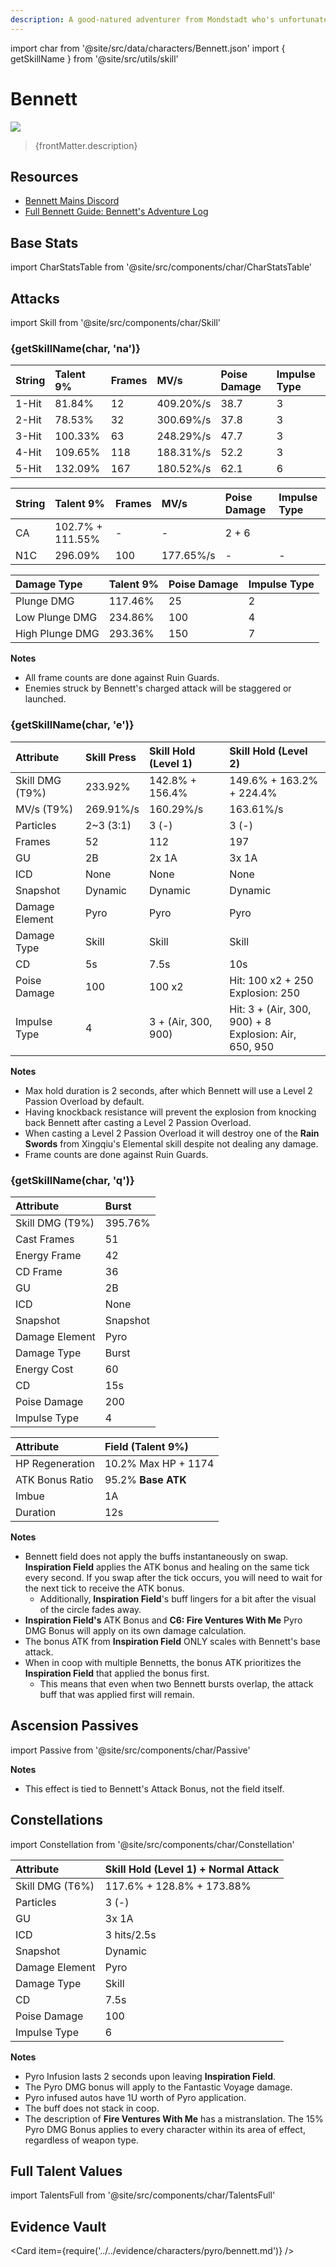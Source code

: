 ```yaml
---
description: A good-natured adventurer from Mondstadt who's unfortunately extremely unlucky.
---
```


import char from '@site/src/data/characters/Bennett.json'
import { getSkillName } from '@site/src/utils/skill'

# Bennett

![](/assets/characters/gacha/Bennett.png)

<blockquote>{frontMatter.description}</blockquote>

## Resources

* [Bennett Mains Discord](https://discord.gg/qrjeEyejsd)
* [Full Bennett Guide: Bennett's Adventure Log](https://keqingmains.com/bennett/)

## Base Stats

import CharStatsTable from '@site/src/components/char/CharStatsTable'

<CharStatsTable char={char} />

## Attacks

import Skill from '@site/src/components/char/Skill'

<Tabs>
<TabItem value='na' label='Normal Attacks'>
<h3>{getSkillName(char, 'na')}</h3>
<div class='talent-columns'>
<Skill char={char} skill='na' sectionFilter='Normal Attack' />

| String | Talent 9% | Frames | MV/s      | Poise Damage | Impulse Type |
| :----- | :-------- | :----- | :-------- | :----------- | :----------- |
| 1-Hit  | 81.84%    | 12     | 409.20%/s | 38.7         | 3            |
| 2-Hit  | 78.53%    | 32     | 300.69%/s | 37.8         | 3            |
| 3-Hit  | 100.33%   | 63     | 248.29%/s | 47.7         | 3            |
| 4-Hit  | 109.65%   | 118    | 188.31%/s | 52.2         | 3            |
| 5-Hit  | 132.09%   | 167    | 180.52%/s | 62.1         | 6            |

</div>
<div class='talent-columns'>
<Skill char={char} skill='na' sectionFilter='Charged Attack' />

| String | Talent 9%        | Frames | MV/s      | Poise Damage | Impulse Type |
| :----- | :--------------- | :----- | :-------- | :----------- | :----------- |
| CA     | 102.7% + 111.55% | -      | -         | 2 + 6        |
| N1C    | 296.09%          | 100    | 177.65%/s | -            | -            |

</div>
<div class='talent-columns'>
<Skill char={char} skill='na' sectionFilter='Plunging Attack' />

| Damage Type     | Talent 9% | Poise Damage | Impulse Type |
| :-------------- | :-------- | :----------- | :----------- |
| Plunge DMG      | 117.46%   | 25           | 2            |
| Low Plunge DMG  | 234.86%   | 100          | 4            |
| High Plunge DMG | 293.36%   | 150          | 7            |

</div>

**Notes**

* All frame counts are done against Ruin Guards.
* Enemies struck by Bennett's charged attack will be staggered or launched.

</TabItem>

<TabItem value='e' label='Skill'>
<h3>{getSkillName(char, 'e')}</h3>
<div class='talent-columns'>
<Skill char={char} skill='e' />

| Attribute         | Skill Press | Skill Hold \(Level 1\) | Skill Hold \(Level 2\)                                        |
| :---------------- | :---------- | :--------------------- | :------------------------------------------------------------ |
| Skill DMG \(T9%\) | 233.92%     | 142.8% + 156.4%        | 149.6% + 163.2% + 224.4%                                      |
| MV/s \(T9%\)      | 269.91%/s   | 160.29%/s              | 163.61%/s                                                     |
| Particles         | 2~3 \(3:1\) | 3 \(-\)                | 3 \(-\)                                                       |
| Frames            | 52          | 112                    | 197                                                           |
| GU                | 2B          | 2x 1A                  | 3x 1A                                                         |
| ICD               | None        | None                   | None                                                          |
| Snapshot          | Dynamic     | Dynamic                | Dynamic                                                       |
| Damage Element    | Pyro        | Pyro                   | Pyro                                                          |
| Damage Type       | Skill       | Skill                  | Skill                                                         |
| CD                | 5s          | 7.5s                   | 10s                                                           |
| Poise Damage      | 100         | 100 x2                 | Hit: 100 x2 + 250 <br/> Explosion: 250                        |
| Impulse Type      | 4           | 3 + \(Air, 300, 900\)  | Hit: 3 + \(Air, 300, 900\) + 8 <br/> Explosion: Air, 650, 950 |

</div>

**Notes**

* Max hold duration is 2 seconds, after which Bennett will use a Level 2 Passion Overload by default.
* Having knockback resistance will prevent the explosion from knocking back Bennett after casting a Level 2 Passion Overload.
* When casting a Level 2 Passion Overload it will destroy one of the **Rain Swords** from Xingqiu's Elemental skill despite not dealing any damage.
* Frame counts are done against Ruin Guards.

</TabItem>

<TabItem value='q' label='Burst'>
<h3>{getSkillName(char, 'q')}</h3>
<div class='talent-columns'>
<Skill char={char} skill='q' sectionFilter='' />

| Attribute         | Burst    |
| :---------------- | :------- |
| Skill DMG \(T9%\) | 395.76%  |
| Cast Frames       | 51       |
| Energy Frame      | 42       |
| CD Frame          | 36       |
| GU                | 2B       |
| ICD               | None     |
| Snapshot          | Snapshot |
| Damage Element    | Pyro     |
| Damage Type       | Burst    |
| Energy Cost       | 60       |
| CD                | 15s      |
| Poise Damage      | 200      |
| Impulse Type      | 4        |

</div>
<div class='talent-columns'>
<Skill char={char} skill='q' sectionFilter='Inspiration Field' />

| Attribute       | Field \(Talent 9%\) |
| :-------------- | :------------------ |
| HP Regeneration | 10.2% Max HP + 1174 |
| ATK Bonus Ratio | 95.2% **Base ATK**  |
| Imbue           | 1A                  |
| Duration        | 12s                 |

</div>

**Notes**

* Bennett field does not apply the buffs instantaneously on swap. **Inspiration Field** applies the ATK bonus and healing on the same tick every second. If you swap after the tick occurs, you will need to wait for the next tick to receive the ATK bonus.
  * Additionally, **Inspiration Field**'s buff lingers for a bit after the visual of the circle fades away.
* **Inspiration Field's** ATK Bonus and **C6: Fire Ventures With Me** Pyro DMG Bonus will apply on its own damage calculation.
* The bonus ATK from **Inspiration Field** ONLY scales with Bennett's base attack.
* When in coop with multiple Bennetts, the bonus ATK prioritizes the **Inspiration Field** that applied the bonus first.
  * This means that even when two Bennett bursts overlap, the attack buff that was applied first will remain.

</TabItem>
</Tabs>

## Ascension Passives

import Passive from '@site/src/components/char/Passive'

<Tabs>
<TabItem value='passive' label='Passive'>
<Passive char={char} passive={2} />
</TabItem>

<TabItem value='a1' label='Ascension 1'>
<Passive char={char} passive={0} />

</TabItem>

<TabItem value='a4' label='Ascension 4'>
<Passive char={char} passive={1} />

**Notes**

* This effect is tied to Bennett's Attack Bonus, not the field itself.

</TabItem>
</Tabs>

## Constellations

import Constellation from '@site/src/components/char/Constellation'

<Tabs>
<TabItem value='c1' label='C1'>
<Constellation char={char} constellation={1} />
</TabItem>

<TabItem value='c2' label='C2'>
<Constellation char={char} constellation={2} />
</TabItem>

<TabItem value='c3' label='C3'>
<Constellation char={char} constellation={3} />
</TabItem>

<TabItem value='c4' label='C4'>
<Constellation char={char} constellation={4} />

| Attribute         | Skill Hold \(Level 1\) + Normal Attack |
| :---------------- | :------------------------------------- |
| Skill DMG \(T6%\) | 117.6% + 128.8% + 173.88%              |
| Particles         | 3 \(-\)                                |
| GU                | 3x 1A                                  |
| ICD               | 3 hits/2.5s                            |
| Snapshot          | Dynamic                                |
| Damage Element    | Pyro                                   |
| Damage Type       | Skill                                  |
| CD                | 7.5s                                   |
| Poise Damage      | 100                                    |
| Impulse Type      | 6                                      |

</TabItem>

<TabItem value='c5' label='C5'>
<Constellation char={char} constellation={5} />
</TabItem>

<TabItem value='c6' label='C6'>
<Constellation char={char} constellation={6} />

**Notes**

* Pyro Infusion lasts 2 seconds upon leaving **Inspiration Field**.
* The Pyro DMG bonus will apply to the Fantastic Voyage damage.
* Pyro infused autos have 1U worth of Pyro application.
* The buff does not stack in coop.
* The description of **Fire Ventures With Me** has a mistranslation. The 15% Pyro DMG Bonus applies to every character within its area of effect, regardless of weapon type.

</TabItem>
</Tabs>

## Full Talent Values

import TalentsFull from '@site/src/components/char/TalentsFull'

<TalentsFull char={char}/>

## Evidence Vault

<Card item={require('../../evidence/characters/pyro/bennett.md')} />
